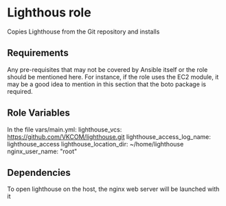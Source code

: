 Lighthous role
=========

Copies Lighthouse from the Git repository and installs

Requirements
------------

Any pre-requisites that may not be covered by Ansible itself or the role should be mentioned here. For instance, if the role uses the EC2 module, it may be a good idea to mention in this section that the boto package is required.

Role Variables
--------------

In the file vars/main.yml:
lighthouse_vcs: https://github.com/VKCOM/lighthouse.git
lighthouse_access_log_name: lighthouse_access
lighthouse_location_dir: ~/home/lighthouse
nginx_user_name: "root"

Dependencies
------------

To open lighthouse on the host, the nginx web server will be launched with it
